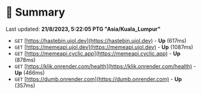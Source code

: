 # 📖 Summary
Last updated: **21/8/2023, 5:22:05 PTG "Asia/Kuala_Lumpur"**

- `GET` [https://hastebin.ujol.dev](https://hastebin.ujol.dev) - **Up** (617ms)
- `GET` [https://memeapi.ujol.dev](https://memeapi.ujol.dev) - **Up** (1087ms)
- `GET` [https://memeapi.cyclic.app](https://memeapi.cyclic.app) - **Up** (878ms)
- `GET` [https://klik.onrender.com/health](https://klik.onrender.com/health) - **Up** (466ms)
- `GET` [https://dumb.onrender.com](https://dumb.onrender.com) - **Up** (357ms)
